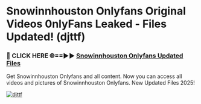 # Snowinnhouston Onlyfans Original Videos 0nlyFans Leaked - Files Updated! (djttf)

<h3>🔴 CLICK HERE 🌐==►► <a href="https://tinyurl.com/ehrbuxhb" rel="nofollow">Snowinnhouston Onlyfans Updated Files</a></h3>

Get Snowinnhouston Onlyfans and all content. Now you can access all videos and pictures of Snowinnhouston Onlyfans. New Updated Files 2025!

[![djttf](https://i.imgur.com/lVYEuWS.gif)](https://tinyurl.com/ehrbuxhb)
